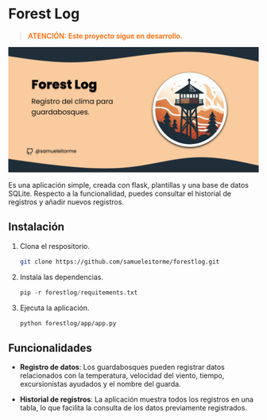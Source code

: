 # Forest Log
> <p style="color:#ff6700; font-weight:600;">ATENCIÓN: Este proyecto sigue en desarrollo.</p>

![Forest Log respository cover](media/forestlog-cover.png)

Es una aplicación simple, creada con flask, plantillas y una base de datos SQLite. Respecto a la funcionalidad, puedes consultar el historial de registros y añadir nuevos registros.



## Instalación 

1. Clona el respositorio. 
   ```bash
   git clone https://github.com/samueleitorme/forestlog.git
   ```
2. Instala las dependencias.

   ```python
   pip -r forestlog/requitements.txt
   ```
3. Ejecuta la aplicación.
   ```bash
   python forestlog/app/app.py
   ```

## Funcionalidades

- **Registro de datos**: Los guardabosques pueden registrar datos relacionados con la temperatura, velocidad del viento, tiempo, excursionistas ayudados y el nombre del guarda.

- **Historial de registros**: La aplicación muestra todos los registros en una tabla, lo que facilita la consulta de los datos previamente registrados.